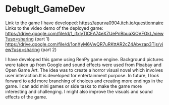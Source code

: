 # DebugIt_GameDev
Link to the game I have developed:
https://apurva0904.itch.io/questionnaire
Links to the video demo of the deployed game:
https://drive.google.com/file/d/1_ifxlyTlCEA74eXZUePnBbuaXiOVFGkL/view?usp=sharing (part 1)
https://drive.google.com/file/d/1onXyM6VwQR7uRKttAR2cZ4Abvzap3Tjs/view?usp=sharing (part 2)

I have developed this game using RenPy game engine. Background pictures were taken up from Google and sound effects were used from Pixabay and Open Game Art.
The idea was to create a horror visual novel which involves user interaction.It is developed for entertainment purpose.
In future, I look forward to add more branching of choices and creating more endings in the game. I can add mini games or side tasks to make the game more interesting and challenging. I might also improve the visuals and sound effects of the game.
